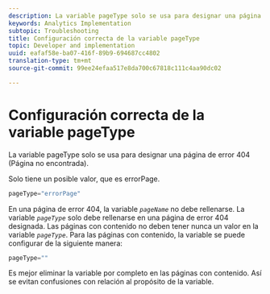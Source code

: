 ```yaml
---
description: La variable pageType solo se usa para designar una página de error 404 (Página no encontrada).
keywords: Analytics Implementation
subtopic: Troubleshooting
title: Configuración correcta de la variable pageType
topic: Developer and implementation
uuid: eafaf58e-ba07-416f-89b9-694687cc4802
translation-type: tm+mt
source-git-commit: 99ee24efaa517e8da700c67818c111c4aa90dc02

---
```



# Configuración correcta de la variable pageType

La variable pageType solo se usa para designar una página de error 404 (Página no encontrada).

Solo tiene un posible valor, que es errorPage.

```js
pageType="errorPage"
```

En una página de error 404, la variable *`pageName`* no debe rellenarse. La variable *`pageType`* solo debe rellenarse en una página de error 404 designada. Las páginas con contenido no deben tener nunca un valor en la variable *`pageType`*. Para las páginas con contenido, la variable se puede configurar de la siguiente manera:

```js
pageType=""
```

Es mejor eliminar la variable por completo en las páginas con contenido. Así se evitan confusiones con relación al propósito de la variable.
